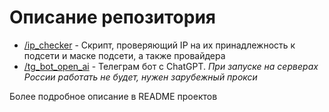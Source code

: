 #  Описание репозитория
 - [/ip_checker](https://github.com/komoart/tg_bot_chatgpt_ip_validator/tree/main/ip_checker) - Скрипт, проверяющий IP на их принадлежность к подсети и маске подсети, а также провайдера
 - [/tg_bot_open_ai](https://github.com/komoart/tg_bot_chatgpt_ip_validator/tree/main/tg_bot_open_ai) - Телеграм бот с ChatGPT. _При запуске на серверах России работать не будет, нужен зарубежный прокси_
 
 Более подробное описание в README проектов
